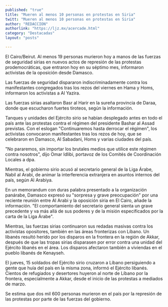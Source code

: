 ```yaml
---
published: "true"
title: "Mueren al menos 10 personas en protestas en Siria"
twitt: "Mueren al menos 10 personas en protestas en Siria"
author: "REDACCION"
authorlink: "https://ljz.mx/acercade.html"
category: "Destacadas"
layout: "posts"

---
```



  El Cairo/Beirut. Al menos 19 personas murieron hoy a manos de las fuerzas de seguridad sirias en nuevos actos de represión de las protestas prodemocráticas, que entraron hoy en su séptimo mes, informaron activistas de la oposición desde Damasco.



  Las fuerzas de seguridad dispararon indiscriminadamente contra los manifestantes congregados tras los rezos del viernes en Hama y Homs, informaron los activistas a Al Yazira.



  Las fuerzas sirias asaltaron Basr al Harir en la sureña provincia de Daraa, donde que escucharon fuertes tiroteos, según la información.



  Tanques y unidades del Ejército sirio se habían desplegado antes en todo el país ante las protestas contra el régimen del presidente Bashar al Assad previstas. Con el eslogan "Continuaremos hasta derrocar el régimen", los activistas convocaron manifestantes tras los rezos de hoy, que se celebraron en Damasco, Al Sabadani, Homs y varias ciudades del país.



  "No pararemos, sin importar los brutales medios que utilice este régimen contra nosotros", dijo Omar Idlibi, portavoz de los Comités de Coordinación Locales a dpa.



  Mientras, el gobierno sirio acusó al secretario general de la Liga Árabe, Nabil al Arabi, de animar la interferencia extranjera en asuntos internos del país, según Al Arabiya.



  En un memorandum con duras palabra presentado a la organización panárabe, Damasco expresó su "sorpresa y grave preocupación" por una reciente reunión entre Al Arabi y la oposición siria en El Cairo, añade la información. "El comportamiento del secretario general sienta un grave precedente y va más allá de sus poderes y de la misión especificados por la carta de la Liga Árabe".



  Mientras, las fuerzas sirias continuaron sus redadas masivas contra los activistas opositores, también en las áreas fronterizas con Líbano. Un libanés resultó herido por los disparos en la frontera en la región de Akkar, después de que las tropas sirias disparasen por error contra una unidad del Ejército libanés en el área. Los disparos afectaron también a viviendas en el pueblo libanés de Kenayseh.



  El jueves, 15 soldados del Ejército sirio cruzaron a Líbano persiguiendo a gente que huía del país en la misma zona, informó el Ejército libanés. Cientos de refugiados y desertores huyeron al norte de Líbano por la frontera, especialmente a Akkar, desde el inicio de las protestas a mediados de marzo.



  Se estima que dos mil 600 personas murieron en el país por la represión de las protestas por parte de las fuerzas del gobierno.

